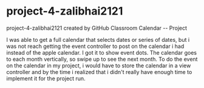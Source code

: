 # project-4-zalibhai2121
project-4-zalibhai2121 created by GitHub Classroom
Calendar -- Project


I was able to get a full calendar that selects dates or series of dates, but i was not reach getting the event controller to post on the calendar i had instead of the apple calendar. I got it to show event dots. The calendar goes to each month vertically, so swipe up to see the next month. To do the event on the calendar in my project, i would have to store the calendar in a view controller and by the time i realized that i didn't really have enough time to implement it for the project run.
